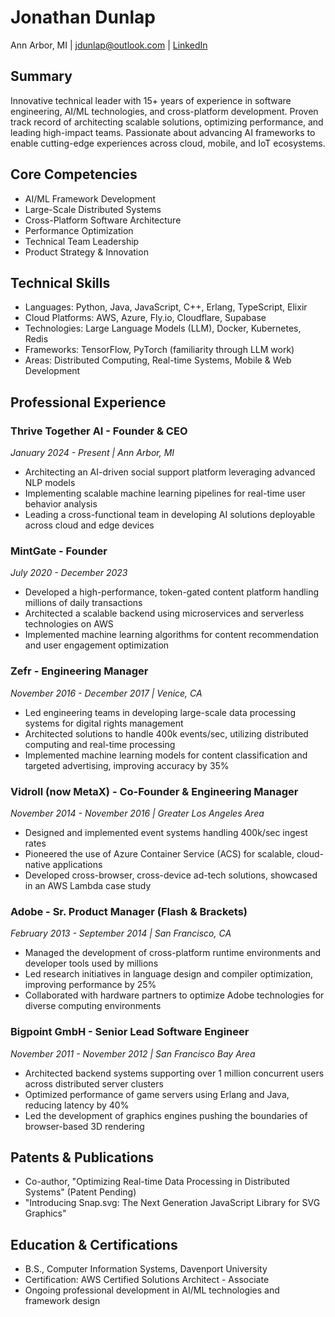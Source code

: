 # Jonathan Dunlap
Ann Arbor, MI | jdunlap@outlook.com | [LinkedIn](www.linkedin.com/in/jonathandunlap)

## Summary
Innovative technical leader with 15+ years of experience in software engineering, AI/ML technologies, and cross-platform development. Proven track record of architecting scalable solutions, optimizing performance, and leading high-impact teams. Passionate about advancing AI frameworks to enable cutting-edge experiences across cloud, mobile, and IoT ecosystems.

## Core Competencies
- AI/ML Framework Development
- Large-Scale Distributed Systems
- Cross-Platform Software Architecture
- Performance Optimization
- Technical Team Leadership
- Product Strategy & Innovation

## Technical Skills
- Languages: Python, Java, JavaScript, C++, Erlang, TypeScript, Elixir
- Cloud Platforms: AWS, Azure, Fly.io, Cloudflare, Supabase
- Technologies: Large Language Models (LLM), Docker, Kubernetes, Redis
- Frameworks: TensorFlow, PyTorch (familiarity through LLM work)
- Areas: Distributed Computing, Real-time Systems, Mobile & Web Development

## Professional Experience

### Thrive Together AI - Founder & CEO
*January 2024 - Present | Ann Arbor, MI*
- Architecting an AI-driven social support platform leveraging advanced NLP models
- Implementing scalable machine learning pipelines for real-time user behavior analysis
- Leading a cross-functional team in developing AI solutions deployable across cloud and edge devices

### MintGate - Founder
*July 2020 - December 2023*
- Developed a high-performance, token-gated content platform handling millions of daily transactions
- Architected a scalable backend using microservices and serverless technologies on AWS
- Implemented machine learning algorithms for content recommendation and user engagement optimization

### Zefr - Engineering Manager
*November 2016 - December 2017 | Venice, CA*
- Led engineering teams in developing large-scale data processing systems for digital rights management
- Architected solutions to handle 400k events/sec, utilizing distributed computing and real-time processing
- Implemented machine learning models for content classification and targeted advertising, improving accuracy by 35%

### Vidroll (now MetaX) - Co-Founder & Engineering Manager
*November 2014 - November 2016 | Greater Los Angeles Area*
- Designed and implemented event systems handling 400k/sec ingest rates
- Pioneered the use of Azure Container Service (ACS) for scalable, cloud-native applications
- Developed cross-browser, cross-device ad-tech solutions, showcased in an AWS Lambda case study

### Adobe - Sr. Product Manager (Flash & Brackets)
*February 2013 - September 2014 | San Francisco, CA*
- Managed the development of cross-platform runtime environments and developer tools used by millions
- Led research initiatives in language design and compiler optimization, improving performance by 25%
- Collaborated with hardware partners to optimize Adobe technologies for diverse computing environments

### Bigpoint GmbH - Senior Lead Software Engineer
*November 2011 - November 2012 | San Francisco Bay Area*
- Architected backend systems supporting over 1 million concurrent users across distributed server clusters
- Optimized performance of game servers using Erlang and Java, reducing latency by 40%
- Led the development of graphics engines pushing the boundaries of browser-based 3D rendering

## Patents & Publications
- Co-author, "Optimizing Real-time Data Processing in Distributed Systems" (Patent Pending)
- "Introducing Snap.svg: The Next Generation JavaScript Library for SVG Graphics"

## Education & Certifications
- B.S., Computer Information Systems, Davenport University
- Certification: AWS Certified Solutions Architect - Associate
- Ongoing professional development in AI/ML technologies and framework design
